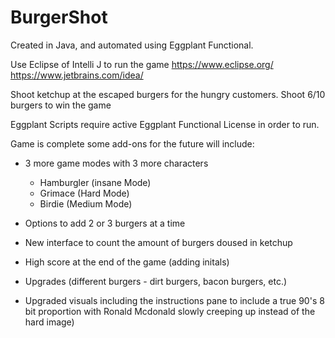 # BurgerShot
Created in Java, and automated using Eggplant Functional.

Use Eclipse of Intelli J to run the game
https://www.eclipse.org/
https://www.jetbrains.com/idea/

Shoot ketchup at the escaped burgers for the hungry customers.
Shoot 6/10 burgers to win the game

Eggplant Scripts require active Eggplant Functional License in order to run. 



Game is complete some add-ons for the future will include:
- 3 more game modes with 3 more characters 
    - Hamburgler (insane Mode)
    - Grimace (Hard Mode)
    - Birdie (Medium Mode)
    
- Options to add 2 or 3 burgers at a time
- New interface to count the amount of burgers doused in ketchup 
- High score at the end of the game (adding initals)
- Upgrades (different burgers - dirt burgers, bacon burgers, etc.)
- Upgraded visuals including the instructions pane to include a true 90's 8 bit proportion with Ronald Mcdonald slowly creeping up instead of the hard image)
